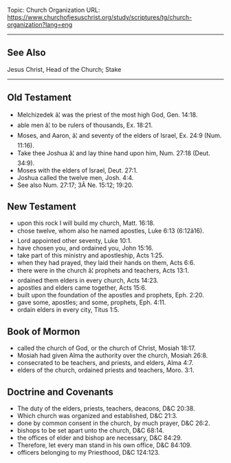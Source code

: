 Topic: Church Organization
URL: https://www.churchofjesuschrist.org/study/scriptures/tg/church-organization?lang=eng

---

## See Also

Jesus Christ, Head of the Church; Stake

---

## Old Testament

- Melchizedek â¦ was the priest of the most high God, Gen. 14:18.
- able men â¦ to be rulers of thousands, Ex. 18:21.
- Moses, and Aaron, â¦ and seventy of the elders of Israel, Ex. 24:9 (Num. 11:16).
- Take thee Joshua â¦ and lay thine hand upon him, Num. 27:18 (Deut. 34:9).
- Moses with the elders of Israel, Deut. 27:1.
- Joshua called the twelve men, Josh. 4:4.
- See also Num. 27:17; 3Â Ne. 15:12; 19:20.

## New Testament

- upon this rock I will build my church, Matt. 16:18.
- chose twelve, whom also he named apostles, Luke 6:13 (6:12â16).
- Lord appointed other seventy, Luke 10:1.
- have chosen you, and ordained you, John 15:16.
- take part of this ministry and apostleship, Acts 1:25.
- when they had prayed, they laid their hands on them, Acts 6:6.
- there were in the church â¦ prophets and teachers, Acts 13:1.
- ordained them elders in every church, Acts 14:23.
- apostles and elders came together, Acts 15:6.
- built upon the foundation of the apostles and prophets, Eph. 2:20.
- gave some, apostles; and some, prophets, Eph. 4:11.
- ordain elders in every city, Titus 1:5.

## Book of Mormon

- called the church of God, or the church of Christ, Mosiah 18:17.
- Mosiah had given Alma the authority over the church, Mosiah 26:8.
- consecrated to be teachers, and priests, and elders, Alma 4:7.
- elders of the church, ordained priests and teachers, Moro. 3:1.

## Doctrine and Covenants

- The duty of the elders, priests, teachers, deacons, D&C 20:38.
- Which church was organized and established, D&C 21:3.
- done by common consent in the church, by much prayer, D&C 26:2.
- bishops to be set apart unto the church, D&C 68:14.
- the offices of elder and bishop are necessary, D&C 84:29.
- Therefore, let every man stand in his own office, D&C 84:109.
- officers belonging to my Priesthood, D&C 124:123.

